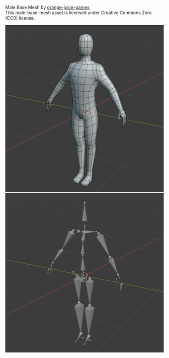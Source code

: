 Male Base Mesh by [orange-juice-games](https://orange-juice-games.itch.io/)  
This male-base-mesh asset is licensed under Creative Commons Zero (CC0) license.

![](VeZyqq.png)![](VQ93Qd.png)
